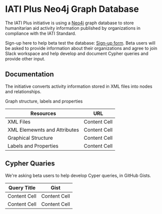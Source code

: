 # IATI Plus Neo4j Graph Database

The IATI Plus initiative is using a [Neo4j](https://neo4j.com/) graph database to store humanitarian aid activity information published by organizations in compliance with the IATI Standard.

Sign-up here to help beta test the database: [Sign-up form](). Beta users will be asked to provide information about their organizations and agree to join Slack workspace and help develop and document Cypher queries and provide other input.

## Documentation

The initiative converts activity information stored in XML files into nodes and relationships.

Graph structure, labels and properties

| Resources | URL |
| ------------- | ------------- |
| XML Files  | Content Cell  |
| XML Elemewnts and Attributes  | Content Cell  |
| Graphical Structure  | Content Cell  |
| Labels and Properties  | Content Cell  |

## Cypher Quaries

We're asking beta users to help develop Cyper queries, in GitHub Gists.

| Query Title | Gist |
| ------------- | ------------- |
| Content Cell  | Content Cell  |
| Content Cell  | Content Cell  |
